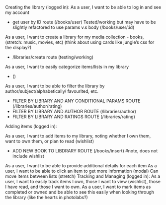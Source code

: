 

Creating the library (logged in):
As a user, I want to be able to log in and see my account

- get user by ID route (/books/user) Tested/working but may have to be slightly refactored to use params v.s body (/books/user/:id)

As a user, I want to create a library for my media collection - books, (stretch: music, movies, etc) (think about using cards like jungle’s css for the display?)

- /libraries/create route (testing/working)

As a user, I want to easily categorize items/lists in my library

  - ()

As a user, I want to be able to filter the library by author/subject/alphabetically/ favourited, etc. 

  - FILTER BY LIBRARY AND ANY CONDITIONAL PARAMS ROUTE (/libraries/author/rating)
  - FILTER BY LIBRARY AND AUTHOR ROUTE (/libraries/author) 
  - FILTER BY LIBRARY AND RATINGS ROUTE (/libraries/rating)
  


Adding items (logged in): 

As a user, I want to add items to my library, noting whether I own them, want to own them, or plan to read (wishlist)

- ADD NEW BOOK TO LIBDRARY ROUTE (/books/insert)
#note, does not include wishlist

As a user, I want to be able to provide additional details for each item
As a user, I want to be able to click an item to get more information (modal)
Can move items between lists (stretch)
Tracking and Managing (logged in): 
As a user, I want to easily track items I own, those I want to view (wishlist), those I have read, and those I want to own. 
As a user, I want to mark items as completed or owned and be able to see this easily when looking through the library (like the hearts in photolabs?)
